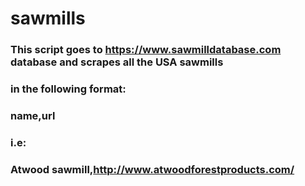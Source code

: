 # sawmills
### This script goes to https://www.sawmilldatabase.com database and scrapes all the USA sawmills 
### in the following format:

###     name,url
### i.e:
###     Atwood sawmill,http://www.atwoodforestproducts.com/

